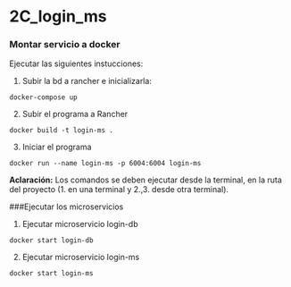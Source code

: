 # 2C_login_ms

### Montar servicio a docker

Ejecutar las siguientes instucciones:

1. Subir la bd a rancher e inicializarla:

`docker-compose up`

2. Subir el programa a Rancher

`docker build -t login-ms .`

3. Iniciar el programa

`docker run --name login-ms -p 6004:6004 login-ms`

**Aclaración:** Los comandos se deben ejecutar desde la terminal, en la ruta del proyecto (1. en una terminal y 2.,3. desde otra terminal).

###Ejecutar los microservicios

1. Ejecutar microservicio login-db

`docker start login-db`

2. Ejecutar microservicio login-ms

`docker start login-ms`
